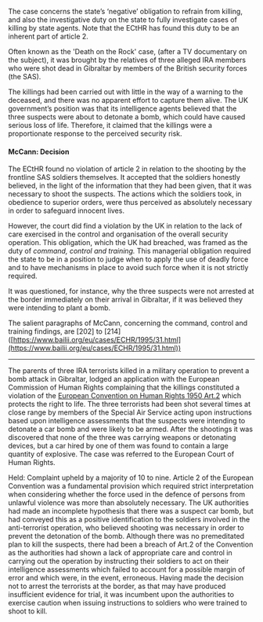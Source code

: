 The case concerns the state’s ‘negative’ obligation to refrain from killing, and also the investigative duty on the state to fully investigate cases of killing by state agents. Note that the ECtHR has found this duty to be an inherent part of article 2.

Often known as the 'Death on the Rock' case, (after a TV documentary on the subject), it was brought by the relatives of three alleged IRA members who were shot dead in Gibraltar by members of the British security forces (the SAS).

The killings had been carried out with little in the way of a warning to the deceased, and there was no apparent effort to capture them alive. The UK government’s position was that its intelligence agents believed that the three suspects were about to detonate a bomb, which could have caused serious loss of life. Therefore, it claimed that the killings were a proportionate response to the perceived security risk.

#### McCann: Decision

The ECtHR found no violation of article 2 in relation to the shooting by the frontline SAS soldiers themselves. It accepted that the soldiers honestly believed, in the light of the information that they had been given, that it was necessary to shoot the suspects. The actions which the soldiers took, in obedience to superior orders, were thus perceived as absolutely necessary in order to safeguard innocent lives.

However, the court did find a violation by the UK in relation to the lack of care exercised in the control and organisation of the overall security operation. This obligation, which the UK had breached, was framed as the duty of _command, control and training._ This managerial obligation required the state to be in a position to judge when to apply the use of deadly force and to have mechanisms in place to avoid such force when it is not strictly required.

It was questioned, for instance, why the three suspects were not arrested at the border immediately on their arrival in Gibraltar, if it was believed they were intending to plant a bomb.

The salient paragraphs of McCann, concerning the command, control and training findings, are [202] to [214] ([https://www.bailii.org/eu/cases/ECHR/1995/31.html](https://www.bailii.org/eu/cases/ECHR/1995/31.html))


---

The parents of three IRA terrorists killed in a military operation to prevent a bomb attack in Gibraltar, lodged an application with the European Commission of Human Rights complaining that the killings constituted a violation of the [European Convention on Human Rights 1950 Art.2](https://uk.westlaw.com/Document/I1B58031DEC86485FA3AEEFBD8980CD10/View/FullText.html?originationContext=document&transitionType=DocumentItem&ppcid=735c962b20724da1ba2049ef3366d1df&contextData=(sc.Default)) which protects the right to life. The three terrorists had been shot several times at close range by members of the Special Air Service acting upon instructions based upon intelligence assessments that the suspects were intending to detonate a car bomb and were likely to be armed. After the shootings it was discovered that none of the three was carrying weapons or detonating devices, but a car hired by one of them was found to contain a large quantity of explosive. The case was referred to the European Court of Human Rights.

Held: Complaint upheld by a majority of 10 to nine. Article 2 of the European Convention was a fundamental provision which required strict interpretation when considering whether the force used in the defence of persons from unlawful violence was more than absolutely necessary. The UK authorities had made an incomplete hypothesis that there was a suspect car bomb, but had conveyed this as a positive identification to the soldiers involved in the anti-terrorist operation, who believed shooting was necessary in order to prevent the detonation of the bomb. Although there was no premeditated plan to kill the suspects, there had been a breach of Art.2 of the Convention as the authorities had shown a lack of appropriate care and control in carrying out the operation by instructing their soldiers to act on their intelligence assessments which failed to account for a possible margin of error and which were, in the event, erroneous. Having made the decision not to arrest the terrorists at the border, as that may have produced insufficient evidence for trial, it was incumbent upon the authorities to exercise caution when issuing instructions to soldiers who were trained to shoot to kill.